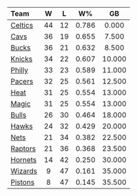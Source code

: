 | Team                            |  W  |  L  |  W%   |   GB   |
|:--------------------------------|:---:|:---:|:-----:|:------:|
| [Celtics](/r/bostonceltics)     | 44  | 12  | 0.786 | 0.000  |
| [Cavs](/r/clevelandcavs)        | 36  | 19  | 0.655 | 7.500  |
| [Bucks](/r/MkeBucks)            | 36  | 21  | 0.632 | 8.500  |
| [Knicks](/r/NYKnicks)           | 34  | 22  | 0.607 | 10.000 |
| [Philly](/r/sixers)             | 33  | 23  | 0.589 | 11.000 |
| [Pacers](/r/pacers)             | 32  | 25  | 0.561 | 12.500 |
| [Heat](/r/heat)                 | 31  | 25  | 0.554 | 13.000 |
| [Magic](/r/OrlandoMagic)        | 31  | 25  | 0.554 | 13.000 |
| [Bulls](/r/chicagobulls)        | 26  | 30  | 0.464 | 18.000 |
| [Hawks](/r/AtlantaHawks)        | 24  | 32  | 0.429 | 20.000 |
| [Nets](/r/GoNets)               | 21  | 34  | 0.382 | 22.500 |
| [Raptors](/r/torontoraptors)    | 21  | 36  | 0.368 | 23.500 |
| [Hornets](/r/CharlotteHornets)  | 14  | 42  | 0.250 | 30.000 |
| [Wizards](/r/washingtonwizards) |  9  | 47  | 0.161 | 35.000 |
| [Pistons](/r/DetroitPistons)    |  8  | 47  | 0.145 | 35.500 |